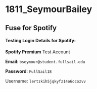 # 1811_SeymourBailey

## Fuse for Spotify

#### Testing Login Details for Spotify:

**Spotify Premium** Test Account

**Email**: `bseymour@student.fullsail.edu`

**Password**: `FullSail18`

Username: `lertzkih5jqkyfz14o6ocozvv`

